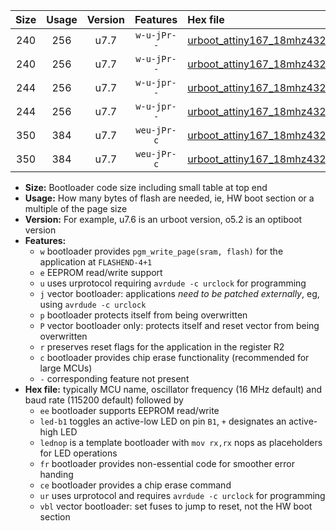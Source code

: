 |Size|Usage|Version|Features|Hex file|
|:-:|:-:|:-:|:-:|:--|
|240|256|u7.7|`w-u-jPr--`|[urboot_attiny167_18mhz432_19200bps_led+b1_ur_vbl.hex](https://raw.githubusercontent.com/stefanrueger/urboot.hex/main/mcus/attiny167/fcpu_18mhz432/19200_bps/urboot_attiny167_18mhz432_19200bps_led+b1_ur_vbl.hex)|
|240|256|u7.7|`w-u-jPr--`|[urboot_attiny167_18mhz432_19200bps_lednop_ur_vbl.hex](https://raw.githubusercontent.com/stefanrueger/urboot.hex/main/mcus/attiny167/fcpu_18mhz432/19200_bps/urboot_attiny167_18mhz432_19200bps_lednop_ur_vbl.hex)|
|244|256|u7.7|`w-u-jpr--`|[urboot_attiny167_18mhz432_19200bps_led+b1_fr_ur_vbl.hex](https://raw.githubusercontent.com/stefanrueger/urboot.hex/main/mcus/attiny167/fcpu_18mhz432/19200_bps/urboot_attiny167_18mhz432_19200bps_led+b1_fr_ur_vbl.hex)|
|244|256|u7.7|`w-u-jpr--`|[urboot_attiny167_18mhz432_19200bps_lednop_fr_ur_vbl.hex](https://raw.githubusercontent.com/stefanrueger/urboot.hex/main/mcus/attiny167/fcpu_18mhz432/19200_bps/urboot_attiny167_18mhz432_19200bps_lednop_fr_ur_vbl.hex)|
|350|384|u7.7|`weu-jPr-c`|[urboot_attiny167_18mhz432_19200bps_ee_led+b1_fr_ce_ur_vbl.hex](https://raw.githubusercontent.com/stefanrueger/urboot.hex/main/mcus/attiny167/fcpu_18mhz432/19200_bps/urboot_attiny167_18mhz432_19200bps_ee_led+b1_fr_ce_ur_vbl.hex)|
|350|384|u7.7|`weu-jPr-c`|[urboot_attiny167_18mhz432_19200bps_ee_lednop_fr_ce_ur_vbl.hex](https://raw.githubusercontent.com/stefanrueger/urboot.hex/main/mcus/attiny167/fcpu_18mhz432/19200_bps/urboot_attiny167_18mhz432_19200bps_ee_lednop_fr_ce_ur_vbl.hex)|

- **Size:** Bootloader code size including small table at top end
- **Usage:** How many bytes of flash are needed, ie, HW boot section or a multiple of the page size
- **Version:** For example, u7.6 is an urboot version, o5.2 is an optiboot version
- **Features:**
  + `w` bootloader provides `pgm_write_page(sram, flash)` for the application at `FLASHEND-4+1`
  + `e` EEPROM read/write support
  + `u` uses urprotocol requiring `avrdude -c urclock` for programming
  + `j` vector bootloader: applications *need to be patched externally*, eg, using `avrdude -c urclock`
  + `p` bootloader protects itself from being overwritten
  + `P` vector bootloader only: protects itself and reset vector from being overwritten
  + `r` preserves reset flags for the application in the register R2
  + `c` bootloader provides chip erase functionality (recommended for large MCUs)
  + `-` corresponding feature not present
- **Hex file:** typically MCU name, oscillator frequency (16 MHz default) and baud rate (115200 default) followed by
  + `ee` bootloader supports EEPROM read/write
  + `led-b1` toggles an active-low LED on pin `B1`, `+` designates an active-high LED
  + `lednop` is a template bootloader with `mov rx,rx` nops as placeholders for LED operations
  + `fr` bootloader provides non-essential code for smoother error handing
  + `ce` bootloader provides a chip erase command
  + `ur` uses urprotocol and requires `avrdude -c urclock` for programming
  + `vbl` vector bootloader: set fuses to jump to reset, not the HW boot section
